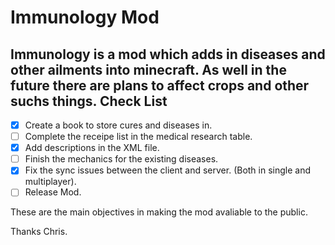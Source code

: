 Immunology Mod
======
Immunology is a mod which adds in diseases and other ailments into minecraft. As well in the future there are plans to affect crops
and other suchs things.
Check List
------
- [X] Create a book to store cures and diseases in.
- [ ] Complete the receipe list in the medical research table.
- [X] Add descriptions in the XML file.
- [ ] Finish the mechanics for the existing diseases.
- [X] Fix the sync issues between the client and server. (Both in single and multiplayer).
- [ ] Release Mod.

These are the main objectives in making the mod avaliable to the public.

Thanks Chris.